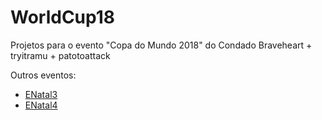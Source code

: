 # WorldCup18
Projetos para o evento "Copa do Mundo 2018" do Condado Braveheart + tryitramu + patotoattack

Outros eventos:
 - [ENatal3](https://github.com/HermesPasser/ENatal3)
 - [ENatal4](https://github.com/HermesPasser/ENatal4)
